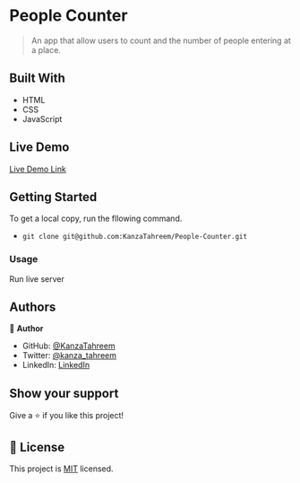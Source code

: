 # People Counter

> An app that allow users to count and the number of people entering at a place.

## Built With

- HTML
- CSS
- JavaScript

## Live Demo

[Live Demo Link](https://kanzatahreem.github.io/People-Counter/)

## Getting Started

To get a local copy, run the fllowing command.

- `git clone git@github.com:KanzaTahreem/People-Counter.git`

### Usage

Run live server

## Authors

👤 **Author**

- GitHub: [@KanzaTahreem](https://github.com/KanzaTahreem)
- Twitter: [@kanza_tahreem](https://twitter.com/kanza_tahreem)
- LinkedIn: [LinkedIn](https://www.linkedin.com/in/kanza-tahreem/)

## Show your support

Give a ⭐️ if you like this project!

## 📝 License

This project is [MIT](./LICENSE) licensed.

